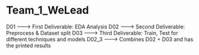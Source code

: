 # Team_1_WeLead

D01 ---> First Deliverable: EDA Analysis
D02 ---> Second Deliverable: Preprocess & Dataset split
D03 ---> Third Deliverable: Train, Test for different techniques and models
D02_3 ---> Combines D02 + D03 and has the printed results 
